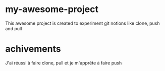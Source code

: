 # my-awesome-project

This awesome project is created to experiment git notions like clone, push and pull

# achivements

J'ai réussi à faire clone, pull et je m'apprête à faire push